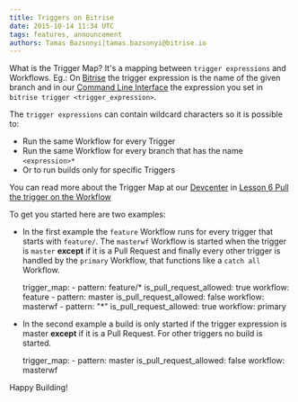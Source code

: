 ```yaml
---
title: Triggers on Bitrise
date: 2015-10-14 11:34 UTC
tags: features, announcement
authors: Tamas Bazsonyi|tamas.bazsonyi@bitrise.io
---
```


What is the Trigger Map? It's a mapping between `trigger expressions` and Workflows. Eg.: On [Bitrise](https://www.bitrise.io) the trigger expression is the name of the given branch and in our [Command Line Interface](https://github.com/bitrise-io/bitrise) the expression you set in `bitrise trigger <trigger_expression>`.

The `trigger expressions` can contain wildcard characters so it is possible to:
- Run the same Workflow for every Trigger
- Run the same Workflow for every branch that has the name `<expression>*`
- Or to run builds only for specific Triggers

You can read more about the Trigger Map at our [Devcenter](http://devcenter.bitrise.io/) in [Lesson 6 Pull the trigger on the Workflow](http://devcenter.bitrise.io/docs/lesson-6-pull-the-trigger-on-the-workflow)

To get you started here are two examples:

- In the first example the `feature` Workflow runs for every trigger that starts with `feature/`. The `masterwf` Workflow is started when the trigger is `master` **except** if it is a Pull Request and finally every other trigger is handled by the `primary` Workflow, that functions like a `catch all` Workflow.


    trigger_map:
      - pattern: feature/*
        is_pull_request_allowed: true
        workflow: feature
      - pattern: master
        is_pull_request_allowed: false
        workflow: masterwf
      - pattern: "*"
        is_pull_request_allowed: true
        workflow: primary


- In the second example a build is only started if the trigger expression is master **except** if it is a Pull Request. For other triggers no build is started.


    trigger_map:
      - pattern: master
        is_pull_request_allowed: false
        workflow: masterwf




Happy Building!
